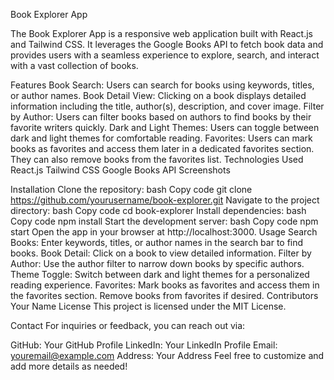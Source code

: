 
Book Explorer App

The Book Explorer App is a responsive web application built with React.js and Tailwind CSS. It leverages the Google Books API to fetch book data and provides users with a seamless experience to explore, search, and interact with a vast collection of books.

Features
Book Search: Users can search for books using keywords, titles, or author names.
Book Detail View: Clicking on a book displays detailed information including the title, author(s), description, and cover image.
Filter by Author: Users can filter books based on authors to find books by their favorite writers quickly.
Dark and Light Themes: Users can toggle between dark and light themes for comfortable reading.
Favorites: Users can mark books as favorites and access them later in a dedicated favorites section. They can also remove books from the favorites list.
Technologies Used
React.js
Tailwind CSS
Google Books API
Screenshots


Installation
Clone the repository:
bash
Copy code
git clone https://github.com/yourusername/book-explorer.git
Navigate to the project directory:
bash
Copy code
cd book-explorer
Install dependencies:
bash
Copy code
npm install
Start the development server:
bash
Copy code
npm start
Open the app in your browser at http://localhost:3000.
Usage
Search Books: Enter keywords, titles, or author names in the search bar to find books.
Book Detail: Click on a book to view detailed information.
Filter by Author: Use the author filter to narrow down books by specific authors.
Theme Toggle: Switch between dark and light themes for a personalized reading experience.
Favorites: Mark books as favorites and access them in the favorites section. Remove books from favorites if desired.
Contributors
Your Name
License
This project is licensed under the MIT License.

Contact
For inquiries or feedback, you can reach out via:

GitHub: Your GitHub Profile
LinkedIn: Your LinkedIn Profile
Email: youremail@example.com
Address: Your Address
Feel free to customize and add more details as needed!
